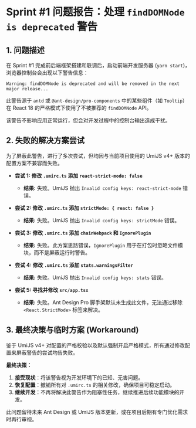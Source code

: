 
# Sprint #1 问题报告：处理 `findDOMNode is deprecated` 警告

## 1. 问题描述

在 Sprint #1 完成前后端框架搭建和联调后，启动前端开发服务器 (`yarn start`)，浏览器控制台会出现以下警告信息：

```
Warning: findDOMNode is deprecated and will be removed in the next major release...
```

此警告源于 `antd` 或 `@ant-design/pro-components` 中的某些组件（如 `Tooltip`）在 React 18 的严格模式下使用了不被推荐的 `findDOMNode` API。

该警告不影响应用正常运行，但会对开发过程中的控制台输出造成干扰。

## 2. 失败的解决方案尝试

为了屏蔽此警告，进行了多次尝试，但均因与当前项目使用的 UmiJS v4+ 版本的配置方案不兼容而失败。

*   **尝试 1: 修改 `.umirc.ts` 添加 `react-strict-mode: false`**
    *   **结果:** 失败。UmiJS 抛出 `Invalid config keys: react-strict-mode` 错误。

*   **尝试 2: 修改 `.umirc.ts` 添加 `strictMode: { react: false }`**
    *   **结果:** 失败。UmiJS 抛出 `Invalid config keys: strictMode` 错误。

*   **尝试 3: 修改 `.umirc.ts` 添加 `chainWebpack` 和 `IgnorePlugin`**
    *   **结果:** 失败。此方案思路错误，`IgnorePlugin` 用于在打包时忽略文件模块，而不是屏蔽运行时警告。

*   **尝试 4: 修改 `.umirc.ts` 添加 `stats.warningsFilter`**
    *   **结果:** 失败。UmiJS 抛出 `Invalid config keys: stats` 错误。

*   **尝试 5: 寻找并修改 `src/app.tsx`**
    *   **结果:** 失败。Ant Design Pro 脚手架默认未生成此文件，无法通过移除 `<React.StrictMode>` 标签来解决。

## 3. 最终决策与临时方案 (Workaround)

鉴于 UmiJS v4+ 对配置的严格校验以及默认强制开启严格模式，所有通过修改配置来屏蔽警告的尝试均告失败。

**最终决策：**

1.  **接受现状**：将该警告视为开发环境下的已知、无害问题。
2.  **恢复配置**：撤销所有对 `.umirc.ts` 的相关修改，确保项目可稳定启动。
3.  **继续开发**：不再将解决此警告作为阻塞性任务，继续推进后续功能模块的开发。

此问题留待未来 Ant Design 或 UmiJS 版本更新，或在项目后期有专门优化需求时再行审视。
